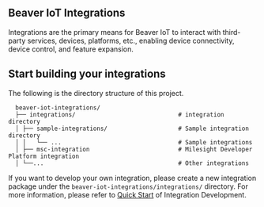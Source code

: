 ## Beaver IoT Integrations
Integrations are the primary means for Beaver IoT to interact with third-party services, devices, platforms, etc., enabling device connectivity, device control, and feature expansion.

## Start building your integrations

The following is the directory structure of this project.

```
  beaver-iot-integrations/
  ├── integrations/                             # integration directory
  │ ├── sample-integrations/                    # Sample integration directory
  │ │   └── ...                                 # Sample integrations
  │ ├── msc-integration                         # Milesight Developer Platform integration
  │ └──...                                      # Other integrations
```

If you want to develop your own integration, please create a new integration package under the `beaver-iot-integrations/integrations/` directory. For more information, please refer to [Quick Start](https://www.milesight.com/beaver-iot/docs/dev-guides/backend/build-integration) of Integration Development.
